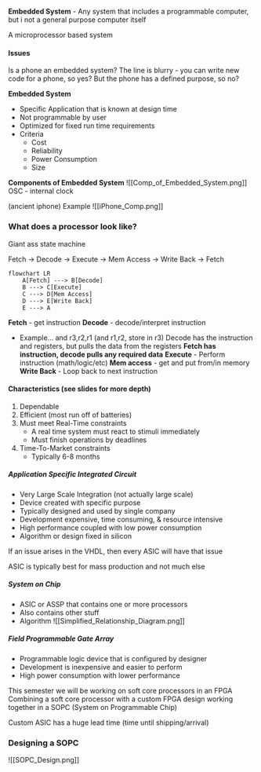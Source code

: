 **Embedded System** - Any system that includes a programmable computer, but i not a general purpose computer itself

A microprocessor based system

#### Issues
Is a phone an embedded system? The line is blurry - you can write new code for a phone, so yes? But the phone has a defined purpose, so no?

**Embedded System**
- Specific Application that is known at design time
- Not programmable by user
- Optimized for fixed run time requirements
- Criteria
	- Cost
	- Reliability
	- Power Consumption
	- Size

**Components of Embedded System**
![[Comp_of_Embedded_System.png]]
OSC - internal clock

(ancient iphone) Example
![[iPhone_Comp.png]]

### What does a processor look like?

Giant ass state machine

Fetch -> Decode -> Execute -> Mem Access -> Write Back -> Fetch

```mermaid
flowchart LR
	A[Fetch] ---> B[Decode]
	B ---> C[Execute]
	C ---> D[Mem Access]
	D ---> E[Write Back]
	E ---> A
```

**Fetch** - get instruction
**Decode** - decode/interpret instruction 
- Example...
  and r3,r2,r1 (and r1,r2, store in r3)
  Decode has the instruction and registers, but pulls the data from the registers
  **Fetch has instruction, decode pulls any required data**
**Execute** - Perform instruction (math/logic/etc)
**Mem access** - get and put from/in memory
**Write Back** - Loop back to next instruction

#### Characteristics (see slides for more depth)
1. Dependable
2. Efficient (most run off of batteries)
3. Must meet Real-Time constraints
	- A real time system must react to stimuli immediately
	- Must finish operations by deadlines
4. Time-To-Market constraints
	- Typically 6-8 months

##### Application Specific Integrated Circuit

- Very Large Scale Integration (not actually large scale) 
- Device created with specific purpose
- Typically designed and used by single company
- Development expensive, time consuming, & resource intensive
- High performance coupled with low power consumption
- Algorithm or design fixed in silicon

If an issue arises in the VHDL, then every ASIC will have that issue 

ASIC is typically best for mass production and not much else

##### System on Chip

- ASIC or ASSP that contains one or more processors
- Also contains other stuff
- Algorithm
![[Simplified_Relationship_Diagram.png]]

##### Field Programmable Gate Array

- Programmable logic device that is configured by designer
- Development is inexpensive and easier to perform
- High power consumption with lower performance

This semester we will be working on soft core processors in an FPGA
Combining a soft core processor with a custom FPGA design working together in a SOPC (System on Programmable Chip)

Custom ASIC has a huge lead time (time until shipping/arrival)

### Designing a SOPC
![[SOPC_Design.png]]